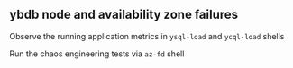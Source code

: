 ## ybdb node and availability zone failures

Observe the running application metrics in `ysql-load` and `ycql-load` shells

Run the chaos engineering tests via `az-fd` shell